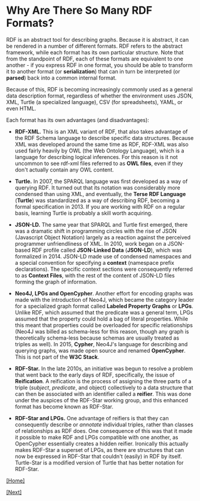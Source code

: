 # Why Are There So Many RDF Formats?

RDF is an abstract tool for describing graphs. Because it is abstract, it can be rendered in a number of different formats. RDF refers to the abstract framework, while each format has its own particular structure. Note that from the standpoint of RDF, each of these formats are equivalent to one another - if you express RDF in one format, you should be able to transform it to another format (or __serialization__) that can in turn be interpreted (or __parsed__) back into a common internal format. 

Because of this, RDF is becoming increasingly commonly used as a general data description format, regardless of whether the environment uses JSON, XML, Turtle (a specialized language), CSV (for  spreadsheets), YAML, or even HTML. 

Each format has its own advantages (and disadvantages):

* __RDF-XML.__ This is an XML variant of RDF, that also takes advantage of the RDF Schema language to describe specific data structures. Because XML was developed around the same time as RDF, RDF-XML was also used fairly heavily by OWL (the Web Ontology Language), which is a language for describing logical inferences. For this reason is it not uncommon to see rdf-xml files referred to as __OWL files__, even if they don't actually contain any OWL content.

* __Turtle.__ In 2007, the SPARQL language was first developed as a way of querying RDF. It turned out that its notation was considerably more condensed than using XML, and eventually, the __Terse RDF Language__ (__Turtle__) was standardized as a way of describing RDF, becoming a formal specification in 2013. If you are working with RDF on a regular basis, learning Turtle is probably a skill worth acquiring.
* __JSON-LD.__ The same year that SPARQL and Turtle first emerged, there was a dramatic shift in programming circles with the rise of JSON (Javascript Object Notation) largely as a reaction against the perceived programmer unfriendliness of XML. In 2010, work began on a JSON-based RDF profile called __JSON-Linked Data__ (__JSON-LD__), which was formalized in 2014. JSON-LD made use of condensed namespaces and a special convention for specifying a __context__ (namespace prefix declarations). The specific context sections were consequently referred to as __Context Files__, with the rest of the content of JSON-LD files forming the graph of information.
* __Neo4J, LPGs and OpenCypher__. Another effort for encoding graphs was made with the introduction of Neo4J, which became the category leader for a specialized graph format called __Labeled Property Graphs__ or __LPGs__. Unlike RDF, which assumed that the predicate was a general term, LPGs assumed that the property could hold a bag of literal properties. While this meant that properties could be overloaded for specific relationships (Neo4J was billed as schema-less for this reason, though any graph is theoretically schema-less because schemas are usually treated as triples as well). In 2015, __Cypher__, Neo4J's language for describing and querying graphs, was made open source and renamed __OpenCypher__. This is not part of the __W3C Stack__.
* __RDF-Star.__ In the late 2010s, an initiative was begun to resolve a problem that went back to the early days of RDF, specifically, the issue of __Reification__. A reification is the process of assigning the three parts of a triple (_subject_, _predicate_, and object) collectively to a data structure that can then be associated with an identifier called a __reifier__. This was done under the auspices of the RDF-Star working group, and this enhanced format has become known as RDF-Star.
* __RDF-Star and LPGs.__ One advantage of reifiers is that they can consequently describe or _annotate_ individual triples, rather than classes of relationships as RDF does. One consequence of this was that it made it possible to make RDF and LPGs compatible with one another, as OpenCypher essentially creates a hidden reifier. Ironically this actually makes RDF-Star a superset of LPGs, as there are structures that can now be expressed in RDF-Star that couldn't (easily) in RDF by itself. Turtle-Star is a modified version of Turtle that has better notation for RDF-Star. 

[[Home]](README.md)

[[Next]](what-is-owl.md)